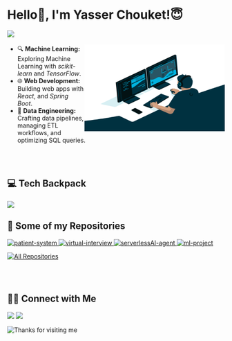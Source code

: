 <!---------------------------- Typewriter animation ----------------------------->
# Hello👋, I'm Yasser Chouket!😇
![](https://readme-typing-svg.herokuapp.com?font=Montserrat&color=3EA9F5&lines=I'm+a+Software+Engineering+Student+💻;I'm+a+Web+Developer+🌍;I'm+a+ML+Enthusiast+🤖)


<!---------------------------- About Me ----------------------------->

<!-- <img align="right" height="250" width="375" alt="" src="https://media.giphy.com/media/SWoSkN6DxTszqIKEqv/giphy.gif" /> -->
<img align="right" alt="GIF" src="https://raw.githubusercontent.com/DevrajDC/DevrajDC/main/developer.gif" height="200" width="325" />

- 🔍 <strong>Machine Learning:</strong> Exploring Machine Learning with <em>scikit-learn</em> and <em>TensorFlow</em>.<br>
- 🌐 <strong>Web Development:</strong> Building web apps with <em>React</em>, and <em>Spring Boot</em>.<br>
- 🔧 <strong>Data Engineering:</strong> Crafting data pipelines, managing ETL workflows, and optimizing SQL queries.<br>
<br>
<br>


<!---------------------------- My Skills Section ----------------------------->
## 💻 Tech Backpack

<img src="https://skillicons.dev/icons?i=html,css,js,react,ts,nextjs,tailwind,bootstrap,nodejs,expressjs,php,symfony,java,spring,kafka,python,flask,mongodb,postgres,mysql,firebase,git,github,postman,cpp,cs," align="center">
<br>


<!----------------------------- Open Source Projects --------------------------->
## 🔖 Some of my Repositories

<p align="left">
  <a href="https://github.com/chouket0102/patient-system">
    <img width="278" src="https://denvercoder1-github-readme-stats.vercel.app/api/pin/?username=chouket0102&repo=patient-system&theme=react&bg_color=20232a&title_color=61D9FA&icon_color=F8D866&hide_border=true&show_icons=true" alt="patient-system">
  </a>
  <a href="https://github.com/chouket0102/virtual-interview">
    <img width="278" src="https://denvercoder1-github-readme-stats.vercel.app/api/pin/?username=chouket0102&repo=virtual-interview&theme=react&bg_color=20232a&title_color=61D9FA&icon_color=F8D866&hide_border=true&show_icons=true" alt="virtual-interview">
  </a>
  <a href="https://github.com/chouket0102/serverlessAI-agent">
    <img width="278" src="https://denvercoder1-github-readme-stats.vercel.app/api/pin/?username=chouket0102&repo=serverlessAI-agent&theme=react&bg_color=20232a&title_color=61D9FA&icon_color=F8D866&hide_border=true&show_icons=true" alt="serverlessAI-agent">
  </a>
  <a href="https://github.com/chouket0102/ml-project">
    <img width="278" src="https://denvercoder1-github-readme-stats.vercel.app/api/pin/?username=chouket0102&repo=ml-project&theme=react&bg_color=20232a&title_color=61D9FA&icon_color=F8D866&hide_border=true&show_icons=true" alt="ml-project">
  </a>
</p>

<p align="left">
  <a href="https://github.com/chouket0102?tab=repositories"><img alt="All Repositories" title="All Repositories" src="https://custom-icon-badges.herokuapp.com/badge/-All%20Repos-2962FF?style=for-the-badge&logoColor=white&logo=repo"/></a>
</p>
<br>
<br>


<!--------------------------------- Social Links --------------------------------->
## 🤝🏻 Connect with Me

<p align="left">
<a href="yasserchouket2101@gmail.com" style="text-decoration:none">
  <img height="30" src = "https://img.shields.io/badge/gmail-c14438?&style=for-the-badge&logo=gmail&logoColor=white">
</a>
<a href="https://www.linkedin.com/in/yasser-chouket-9b15b8285/" style="text-decoration:none">
  <img height="30" src="https://img.shields.io/badge/linkedin-blue.svg?&style=for-the-badge&logo=linkedin&logoColor=white" />
</a>

</p>


<!---------------------------------  Marquee Animation  ------------------------>
<img height="100" alt="Thanks for visiting me" width="100%" src="https://raw.githubusercontent.com/BrunnerLivio/brunnerlivio/master/images/marquee.svg" />
